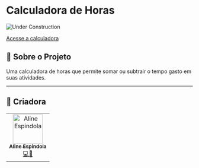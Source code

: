 # Calculadora de Horas

![Under Construction](https://img.shields.io/badge/Under%20Construction-yellow)

[Acesse a calculadora](https://hours-calculator-gray.vercel.app/)

## 🚀 Sobre o Projeto  
Uma calculadora de horas que permite somar ou subtrair o tempo gasto em suas atividades.

---

## 👥 Criadora  
<table>
  <tr>
    <td align="center"><a href="https://github.com/AlineEspindola"><img src="https://avatars.githubusercontent.com/AlineEspindola" width="80px;" alt="Aline Espindola"/><br /><sub><b>Aline Espindola</b></sub></a><br /><a href="#" title="Code">💻🎨</a></td>
</table>
